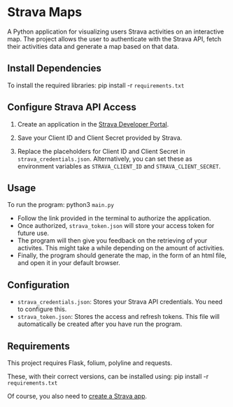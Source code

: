 # Strava Maps

A Python application for visualizing users Strava activities on an interactive map. The project allows the user to authenticate with the Strava API, fetch their activities data and generate a map based on that data.

## Install Dependencies
To install the required libraries:
pip install -r `requirements.txt`

## Configure Strava API Access
1. Create an application in the [Strava Developer Portal](https://developers.strava.com/).

2. Save your Client ID and Client Secret provided by Strava.

3. Replace the placeholders for Client ID and Client Secret in `strava_credentials.json`. Alternatively, you can set these as environment variables as `STRAVA_CLIENT_ID` and `STRAVA_CLIENT_SECRET`.

## Usage
To run the program:
python3 `main.py`

- Follow the link provided in the terminal to authorize the application.
- Once authorized, `strava_token.json` will store your access token for future use.
- The program will then give you feedback on the retrieving of your activites. This might take a while depending on the amount of activities.
- Finally, the program should generate the map, in the form of an html file, and open it in your default browser.

## Configuration
- `strava_credentials.json`: Stores your Strava API credentials. You need to configure this.
- `strava_token.json`: Stores the access and refresh tokens. This file will automatically be created after you have run the program.

## Requirements
This project requires Flask, folium, polyline and requests.

These, with their correct versions, can be installed using:
pip install -r `requirements.txt`

Of course, you also need to [create a Strava app](#configure-strava-api-access).